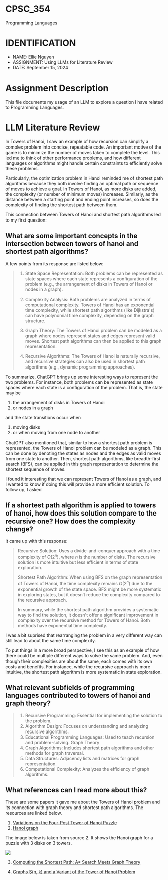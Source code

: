# CPSC_354
Programming Languages

# IDENTIFICATION
- NAME: Ellie Nguyen
- ASSIGNMENT: Using LLMs for Literature Review
- DATE: September 15, 2024

# Assignment Description
This file documents my usage of an LLM to explore a question I have related to Programming Languages.

# LLM Literature Review

In Towers of Hanoi, I saw an example of how recursion can simplify a complex problem into concise, repeatable code. An important motive of the game is to minimize the number of moves taken to complete the level. This led me to think of other performance problems, and how different languages or algorithms might handle certain constraints to efficiently solve these problems.

Particularly, the optimization problem in Hanoi reminded me of shortest path algorithms because they both involve finding an optimal path or sequence of moves to achieve a goal. In Towers of Hanoi, as more disks are added, the complexity (or number of minimum moves) increases. Similarly, as the distance between a starting point and ending point increases, so does the complexity of finding the shortest path between them. 

This connection between Towers of Hanoi and shortest path algorithms led to my first question: 

## What are some important concepts in the intersection between towers of hanoi and shortest path algorithms?

A few points from its response are listed below: 

>1. State Space Representation: Both problems can be represented as state spaces where each state represents a configuration of the problem (e.g., the arrangement of disks in Towers of Hanoi or nodes in a graph).
>
>2. Complexity Analysis: Both problems are analyzed in terms of computational complexity. Towers of Hanoi has an exponential time complexity, while shortest path algorithms (like Dijkstra's) can have polynomial time complexity, depending on the graph structure.
>
>3. Graph Theory: The Towers of Hanoi problem can be modeled as a graph where nodes represent states and edges represent valid moves. Shortest path algorithms can then be applied to this graph representation.
>
>4. Recursive Algorithms: The Towers of Hanoi is naturally recursive, and recursive strategies can also be used in shortest path algorithms (e.g., dynamic programming approaches).


To summarize, ChatGPT brings up some interesting ways to represent the two problems. For instance, both problems can be represented as state spaces where each state is a configuration of the problem. That is, the state may be
1. the arrangement of disks in Towers of Hanoi
2. or nodes in a graph

and the state transitions occur when 
1. moving disks 
2. or when moving from one node to another

ChatGPT also mentioned that, similar to how a shortest path problem is represented, the Towers of Hanoi problem can be modeled as a graph. This can be done by denoting the states as nodes and the edges as valid moves from one state to another. Then, shortest path algorithms, like breadth-first search (BFS), can be applied in this graph representation to determine the shortest sequence of moves. 

I found it interesting that we can represent Towers of Hanoi as a graph, and I wanted to know if doing this will provide a more efficient solution. To follow up, I asked

## If a shortest path algorithm is applied to towers of hanoi, how does this solution compare to the recursive one? How does the complexity change?

It came up with this response:

>Recursive Solution: Uses a divide-and-conquer approach with a time complexity of $O(2^n)$, where $n$ is the number of disks. The recursive solution is more intuitive but less efficient in terms of state exploration.
>
>Shortest Path Algorithm: When using BFS on the graph representation of Towers of Hanoi, the time complexity remains $O(2^n)$ due to the exponential growth of the state space. BFS might be more systematic in exploring states, but it doesn’t reduce the complexity compared to the recursive approach.
>
>In summary, while the shortest path algorithm provides a systematic way to find the solution, it doesn't offer a significant improvement in complexity over the recursive method for Towers of Hanoi. Both methods have exponential time complexity.

I was a bit suprised that rearranging the problem in a very different way can still lead to about the same time complexity.

To put things in a more broad perspective, I see this as an example of how there could be multiple different ways to solve the same problem. And, even though their complexities are about the same, each comes with its own costs and benefits. For instance, while the recursive approach is more intuitive, the shortest path algorithm is more systematic in state exploration. 

## What relevant subfields of programming languages contributed to towers of hanoi and graph theory?

>1. Recursive Programming: Essential for implementing the solution to the problem.
>2. Algorithm Design: Focuses on understanding and analyzing recursive algorithms.
>3. Educational Programming Languages: Used to teach recursion and problem-solving.
>Graph Theory
>1. Graph Algorithms: Includes shortest path algorithms and other methods for graph traversal.
>2. Data Structures: Adjacency lists and matrices for graph representation.
>3. Computational Complexity: Analyzes the efficiency of graph algorithms.

## What references can I read more about this?

These are some papers it gave me about the Towers of Hanoi problem and its connection with graph theory and shortest path algorithms. The resources are linked below.

1. [Variations on the Four-Post Tower of Hanoi Puzzle](https://www.cs.wm.edu/~pkstoc/boca.pdf)
2. [Hanoi graph](https://en.wikipedia.org/wiki/Hanoi_graph#:~:text=In%20graph%20theory%20and%20recreational,moves%20between%20pairs%20of%20states.)

The image below is taken from source 2. It shows the Hanoi graph for a puzzle with 3 disks on 3 towers. 

![](https://upload.wikimedia.org/wikipedia/commons/thumb/2/2c/Tower_of_hanoi_graph.svg/langcy-450px-Tower_of_hanoi_graph.svg.png)

3. [Computing the Shortest Path: A* Search Meets Graph Theory](https://faculty.cc.gatech.edu/~thad/6601-gradAI-fall2012/02-search-Goldberg03tr.pdf)

4. [Graphs S(n, k) and a Variant of the Tower of Hanoi Problem](https://link.springer.com/article/10.1023/A:1022444205860)

